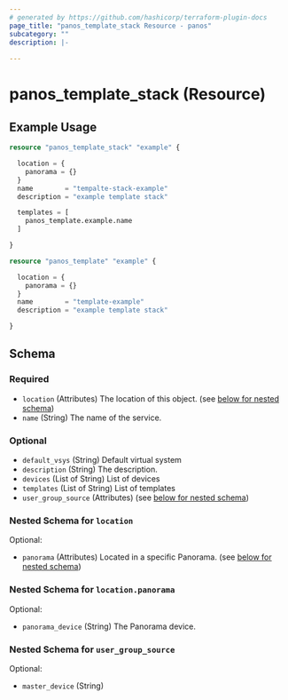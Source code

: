 ```yaml
---
# generated by https://github.com/hashicorp/terraform-plugin-docs
page_title: "panos_template_stack Resource - panos"
subcategory: ""
description: |-
  
---
```


# panos_template_stack (Resource)



## Example Usage

```terraform
resource "panos_template_stack" "example" {

  location = {
    panorama = {}
  }
  name        = "tempalte-stack-example"
  description = "example template stack"

  templates = [
    panos_template.example.name
  ]

}

resource "panos_template" "example" {

  location = {
    panorama = {}
  }
  name        = "template-example"
  description = "example template stack"

}
```

<!-- schema generated by tfplugindocs -->
## Schema

### Required

- `location` (Attributes) The location of this object. (see [below for nested schema](#nestedatt--location))
- `name` (String) The name of the service.

### Optional

- `default_vsys` (String) Default virtual system
- `description` (String) The description.
- `devices` (List of String) List of devices
- `templates` (List of String) List of templates
- `user_group_source` (Attributes) (see [below for nested schema](#nestedatt--user_group_source))

<a id="nestedatt--location"></a>
### Nested Schema for `location`

Optional:

- `panorama` (Attributes) Located in a specific Panorama. (see [below for nested schema](#nestedatt--location--panorama))

<a id="nestedatt--location--panorama"></a>
### Nested Schema for `location.panorama`

Optional:

- `panorama_device` (String) The Panorama device.



<a id="nestedatt--user_group_source"></a>
### Nested Schema for `user_group_source`

Optional:

- `master_device` (String)
